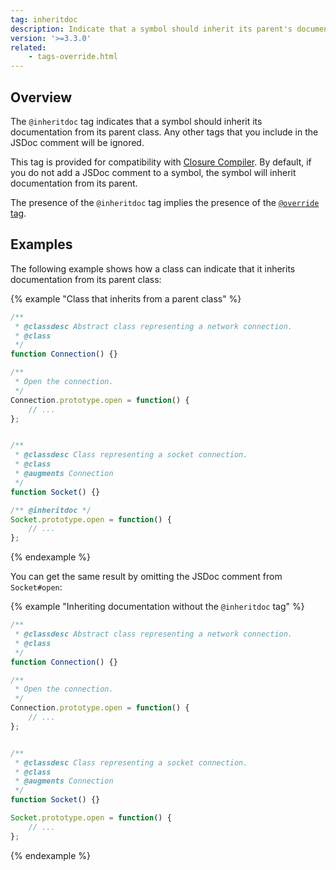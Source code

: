```yaml
---
tag: inheritdoc
description: Indicate that a symbol should inherit its parent's documentation.
version: '>=3.3.0'
related:
    - tags-override.html
---
```


## Overview

The `@inheritdoc` tag indicates that a symbol should inherit its documentation from its parent
class. Any other tags that you include in the JSDoc comment will be ignored.

This tag is provided for compatibility with [Closure Compiler][closure]. By default, if you do
not add a JSDoc comment to a symbol, the symbol will inherit documentation from its parent.

The presence of the `@inheritdoc` tag implies the presence of the [`@override` tag][override-tag].

[closure]: https://developers.google.com/closure/compiler/
[override-tag]: tags-override.html


## Examples

The following example shows how a class can indicate that it inherits documentation from its
parent class:

{% example "Class that inherits from a parent class" %}

```js
/**
 * @classdesc Abstract class representing a network connection.
 * @class
 */
function Connection() {}

/**
 * Open the connection.
 */
Connection.prototype.open = function() {
    // ...
};


/**
 * @classdesc Class representing a socket connection.
 * @class
 * @augments Connection
 */
function Socket() {}

/** @inheritdoc */
Socket.prototype.open = function() {
    // ...
};
```
{% endexample %}

You can get the same result by omitting the JSDoc comment from `Socket#open`:

{% example "Inheriting documentation without the `@inheritdoc` tag" %}

```js
/**
 * @classdesc Abstract class representing a network connection.
 * @class
 */
function Connection() {}

/**
 * Open the connection.
 */
Connection.prototype.open = function() {
    // ...
};


/**
 * @classdesc Class representing a socket connection.
 * @class
 * @augments Connection
 */
function Socket() {}

Socket.prototype.open = function() {
    // ...
};
```
{% endexample %}
